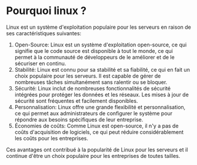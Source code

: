# Pourquoi linux ?

Linux est un système d'exploitation populaire pour les serveurs en raison de ses caractéristiques suivantes:

1. Open-Source: Linux est un système d'exploitation open-source, ce qui signifie que le code source est disponible à tout le monde, ce qui permet à la communauté de développeurs de le améliorer et de le sécuriser en continu.
2. Stabilité: Linux est connu pour sa stabilité et sa fiabilité, ce qui en fait un choix populaire pour les serveurs. Il est capable de gérer de nombreuses tâches simultanément sans ralentir ou se bloquer.
3. Sécurité: Linux inclut de nombreuses fonctionnalités de sécurité intégrées pour protéger les données et les réseaux. Les mises à jour de sécurité sont fréquentes et facilement disponibles.
4. Personnalisation: Linux offre une grande flexibilité et personnalisation, ce qui permet aux administrateurs de configurer le système pour répondre aux besoins spécifiques de leur entreprise.
5. Économies de coûts: Comme Linux est open-source, il n'y a pas de coûts d'acquisition de logiciels, ce qui peut réduire considérablement les coûts pour les entreprises.

Ces avantages ont contribué à la popularité de Linux pour les serveurs et il continue d'être un choix populaire pour les entreprises de toutes tailles.
